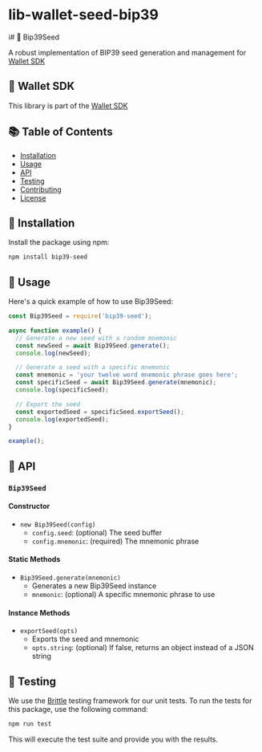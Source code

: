 # lib-wallet-seed-bip39

i# 🌱 Bip39Seed

A robust implementation of BIP39 seed generation and management for [Wallet SDK]()

## 💼 Wallet SDK
This library is part of the [Wallet SDK](https://github.com/tetherto/lib-wallet)

## 📚 Table of Contents

- [Installation](#installation)
- [Usage](#usage)
- [API](#api)
- [Testing](#testing)
- [Contributing](#contributing)
- [License](#license)

## 🚀 Installation

Install the package using npm:

```bash
npm install bip39-seed
```

## 🔧 Usage

Here's a quick example of how to use Bip39Seed:

```javascript
const Bip39Seed = require('bip39-seed');

async function example() {
  // Generate a new seed with a random mnemonic
  const newSeed = await Bip39Seed.generate();
  console.log(newSeed);

  // Generate a seed with a specific mnemonic
  const mnemonic = 'your twelve word mnemonic phrase goes here';
  const specificSeed = await Bip39Seed.generate(mnemonic);
  console.log(specificSeed);

  // Export the seed
  const exportedSeed = specificSeed.exportSeed();
  console.log(exportedSeed);
}

example();
```

## 📘 API

### `Bip39Seed`

#### Constructor

- `new Bip39Seed(config)`
  - `config.seed`: (optional) The seed buffer
  - `config.mnemonic`: (required) The mnemonic phrase

#### Static Methods

- `Bip39Seed.generate(mnemonic)`
  - Generates a new Bip39Seed instance
  - `mnemonic`: (optional) A specific mnemonic phrase to use

#### Instance Methods

- `exportSeed(opts)`
  - Exports the seed and mnemonic
  - `opts.string`: (optional) If false, returns an object instead of a JSON string

## 🧪 Testing

We use the [Brittle](https://github.com/holepunchto/brittle) testing framework for our unit tests.
To run the tests for this package, use the following command:

```bash
npm run test
```

This will execute the test suite and provide you with the results.

